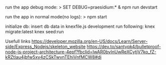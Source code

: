 run the app debug mode:
     > SET DEBUG=praesidium:* & npm run devstart
	 
	 
run the app in normal mode(no logs):
	 > npm start
	 
initialize db:
insert db data in knexfile.js development
run following:
    knex migrate:latest
    knex seed:run


Usefull links
https://developer.mozilla.org/en-US/docs/Learn/Server-side/Express_Nodejs/skeleton_website
https://dev.to/santypk4/bulletproof-node-js-project-architecture-4epf?fbclid=IwAR0bvInUwReXCytjV7ko_fZ-kRZtIau4jbfw5xy4zCSkTwvnTEhiVnfMCW8#di